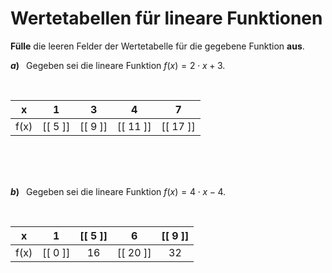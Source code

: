 <!--
version:  0.0.1

language: de

@style
input {
    text-align: center;
}

.flex-container {
    display: flex;
    flex-wrap: wrap;
    align-items: stretch;
    gap: 20px;
}

.flex-child {
    flex: 1;
    min-width: 350px;
    margin-right: 20px;
}

@media (max-width: 400px) {
    .flex-child {
        flex: 100%;
        margin-right: 0;
    }
}
@end

formula: \carry   \textcolor{red}{\scriptsize #1}
formula: \digit   \rlap{\carry{#1}}\phantom{#2}#2
formula: \permil  \text{‰}

import: https://raw.githubusercontent.com/LiaTemplates/Tikz-Jax/main/README.md

script: https://cdn.jsdelivr.net/gh/LiaTemplates/Tikz-Jax@main/dist/index.js


tags: Lineare Funktionen, sehr leicht, sehr niedrig, Angeben

comment: Fülle Wertetabellen für lineare Funktionen aus.

author: Martin Lommatzsch

-->




# Wertetabellen für lineare Funktionen



**Fülle** die leeren Felder der Wertetabelle für die gegebene Funktion **aus**.




__$a)\;\;$__ Gegeben sei die lineare Funktion $f(x) = 2 \cdot x + 3$. 

<br>

<!-- data-type="none"
data-sortable="false" -->
|   x   |    1     |     3    |    4     |     7    |
| :---: | :------: | :------: | :------: | :------: |
|  f(x) | [[  5 ]] | [[  9 ]] | [[ 11 ]] | [[ 17 ]] |

<br>
<br>
<br>


__$b)\;\;$__ Gegeben sei die lineare Funktion $f(x) = 4 \cdot x - 4$. 

<br>

<!-- data-type="none"
data-sortable="false" -->
|   x   |    1     | [[  5 ]] |     6    | [[  9 ]] |
| :---: | :------: | :------: | :------: | :------: |
|  f(x) | [[  0 ]] |    16    | [[ 20 ]] |    32    |

<br>
<br>
<br>
